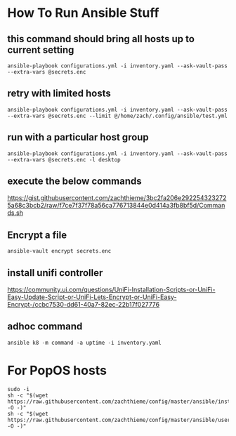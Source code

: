# How To Run Ansible Stuff

## this command should bring all hosts up to current setting 

    ansible-playbook configurations.yml -i inventory.yaml --ask-vault-pass --extra-vars @secrets.enc 

## retry with limited hosts 

    ansible-playbook configurations.yml -i inventory.yaml --ask-vault-pass --extra-vars @secrets.enc --limit @/home/zach/.config/ansible/test.yml

## run with a particular host group
    ansible-playbook configurations.yml -i inventory.yaml --ask-vault-pass --extra-vars @secrets.enc -l desktop

## execute the below commands

<https://gist.githubusercontent.com/zachthieme/3bc2fa206e2922543232725a68c3bcb2/raw/f7ce7f37f78a56ca776713844e0d414a3fb8bf5d/Commands.sh>

## Encrypt a file

    ansible-vault encrypt secrets.enc

## install unifi controller
https://community.ui.com/questions/UniFi-Installation-Scripts-or-UniFi-Easy-Update-Script-or-UniFi-Lets-Encrypt-or-UniFi-Easy-Encrypt-/ccbc7530-dd61-40a7-82ec-22b17f027776

## adhoc command
    ansible k8 -m command -a uptime -i inventory.yaml
	
# For PopOS hosts 
    sudo -i
    sh -c "$(wget https://raw.githubusercontent.com/zachthieme/config/master/ansible/install.sh -O -)"
    sh -c "$(wget https://raw.githubusercontent.com/zachthieme/config/master/ansible/user.sh -O -)"

